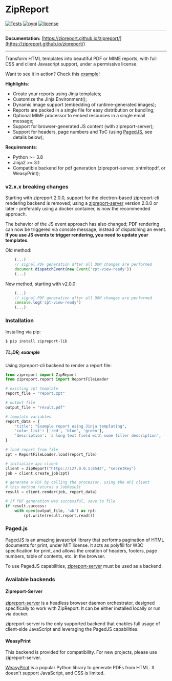 # ZipReport

[![Tests](https://github.com/zipreport/zipreport/workflows/Tests/badge.svg?branch=master)](https://github.com/zipreport/zipreport/actions)
[![pypi](https://img.shields.io/pypi/v/zipreport-lib.svg)](https://pypi.org/project/zipreport-lib/)
[![license](https://img.shields.io/pypi/l/zipreport-lib.svg)](https://github.com/zipreport/zipreport/blob/master/LICENSE)

---

**Documentation:** [https://zipreport.github.io/zipreport/](https://zipreport.github.io/zipreport/)

---

Transform HTML templates into beautiful PDF or MIME reports, with full CSS and client Javascript support, under a
permissive license.

Want to see it in action? Check this [example](docs/samples/example_report.pdf)!

**Highlights**:

- Create your reports using Jinja templates;
- Customize the Jinja Environment();
- Dynamic image support (embedding of runtime-generated images);
- Reports are packed in a single file for easy distribution or bundling;
- Optional MIME processor to embed resources in a single email message;
- Support for browser-generated JS content (with zipreport-server);
- Support for headers, page numbers and ToC (using [PagedJS](https://pagedjs.org/), see details below);

**Requirements**:

- Python >= 3.8
- Jinja2 >= 3.1 
- Compatible backend for pdf generation (zipreport-server, xhtmltopdf, or WeasyPrint);

### v2.x.x breaking changes

Starting with zipreport 2.0.0, support for the electron-based zipreport-cli rendering backend is removed; using
a [zipreport-server](https://github.com/zipreport/zipreport-server) version 2.0.0 or later - preferably using a docker container,
is now the recommended approach.

The behavior of the JS event approach has also changed; PDF rendering can now be triggered via console message,
instead of dispatching an event. **If you use JS events to trigger rendering, you need to update your templates**.

Old method:
```javascript
    (...)
    // signal PDF generation after all DOM changes are performed
    document.dispatchEvent(new Event('zpt-view-ready'))
    (...)
```

New method, starting with v2.0.0:
```javascript
    (...)
    // signal PDF generation after all DOM changes are performed
    console.log('zpt-view-ready')
    (...)
```


### Installation

Installing via pip:
```shell script
$ pip install zipreport-lib
```

##### TL;DR; example

Using zipreport-cli backend to render a report file:
```python
from zipreport import ZipReport
from zipreport.report import ReportFileLoader

# existing zpt template
report_file = "report.zpt"

# output file
output_file = "result.pdf"

# template variables
report_data = {
    'title': "Example report using Jinja templating",
    'color_list': ['red', 'blue', 'green'],
    'description': 'a long text field with some filler description',
}

# load report from file
zpt = ReportFileLoader.load(report_file)

# initialize api client
client = ZipReport("https://127.0.0.1:6543", "secretKey")
job = client.create_job(zpt)

# generate a PDF by calling the processor, using the API client
# this method returns a JobResult
result = client.render(job, report_data)

# if PDF generation was successful, save to file
if result.success:
    with open(output_file, 'wb') as rpt:
        rpt.write(result.report.read())
```  

### Paged.js

[PagedJS](https://www.pagedjs.org/) is an amazing javascript library that performs pagination of HTML documents for print,
under MIT license. It acts as polyfill for W3C specification for print, and allows the creation of headers, footers,
page numbers, table of contents, etc. in the browser.

To use PagedJS capabilities, [zipreport-server](https://github.com/zipreport/zipreport-server) must be used as a backend.

### Available backends

#### Zipreport-Server

[zipreport-server](https://github.com/zipreport/zipreport-server) is a headless browser daemon orchestrator, designed specifically to work with ZipReport. It can be
either installed locally or run via docker.

zipreport-server is the only supported backend that enables full usage of client-side JavaScript and leveraging the PagedJS
capabilities. 

#### WeasyPrint

This backend is provided for compatibility. For new projects, please use zipreport-server.

[WeasyPrint](https://weasyprint.org/) is a popular Python library to generate PDFs from HTML. It doesn't support JavaScript,
and CSS is limited. 


